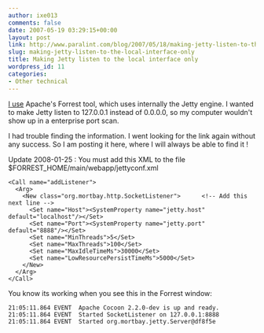 ```yaml
---
author: ixe013
comments: false
date: 2007-05-19 03:29:15+00:00
layout: post
link: http://www.paralint.com/blog/2007/05/18/making-jetty-listen-to-the-local-interface-only/
slug: making-jetty-listen-to-the-local-interface-only
title: Making Jetty listen to the local interface only
wordpress_id: 11
categories:
- Other technical
---
```


[I use](/cms.html) Apache's Forrest tool, which uses internally the Jetty engine. I wanted to make Jetty listen to 127.0.0.1 instead of 0.0.0.0, so my computer wouldn't show up in a enterprise port scan.

I had trouble finding the information. I went looking for the link again without any success. So I am posting it here, where I will always be able to find it !

Update 2008-01-25 : You must add this XML to the file $FORREST_HOME/main/webapp/jettyconf.xml

```
<Call name="addListener">
  <Arg>
    <New class="org.mortbay.http.SocketListener">      <!-- Add this next line -->
      <Set name="Host"><SystemProperty name="jetty.host" default="localhost"/></Set>
      <Set name="Port"><SystemProperty name="jetty.port" default="8888"/></Set>
      <Set name="MinThreads">5</Set>
      <Set name="MaxThreads">100</Set>
      <Set name="MaxIdleTimeMs">30000</Set>
      <Set name="LowResourcePersistTimeMs">5000</Set>
    </New>
  </Arg>
</Call>
```

You know its working when you see this in the Forrest window:

```
21:05:11.864 EVENT  Apache Cocoon 2.2.0-dev is up and ready.
21:05:11.864 EVENT  Started SocketListener on 127.0.0.1:8888
21:05:11.864 EVENT  Started org.mortbay.jetty.Server@df8f5e
```

